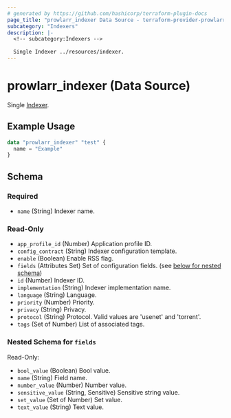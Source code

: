 ```yaml
---
# generated by https://github.com/hashicorp/terraform-plugin-docs
page_title: "prowlarr_indexer Data Source - terraform-provider-prowlarr"
subcategory: "Indexers"
description: |-
  <!-- subcategory:Indexers -->
  
  Single Indexer ../resources/indexer.
---
```


# prowlarr_indexer (Data Source)

<!-- subcategory:Indexers -->
Single [Indexer](../resources/indexer).

## Example Usage

```terraform
data "prowlarr_indexer" "test" {
  name = "Example"
}
```

<!-- schema generated by tfplugindocs -->
## Schema

### Required

- `name` (String) Indexer name.

### Read-Only

- `app_profile_id` (Number) Application profile ID.
- `config_contract` (String) Indexer configuration template.
- `enable` (Boolean) Enable RSS flag.
- `fields` (Attributes Set) Set of configuration fields. (see [below for nested schema](#nestedatt--fields))
- `id` (Number) Indexer ID.
- `implementation` (String) Indexer implementation name.
- `language` (String) Language.
- `priority` (Number) Priority.
- `privacy` (String) Privacy.
- `protocol` (String) Protocol. Valid values are 'usenet' and 'torrent'.
- `tags` (Set of Number) List of associated tags.

<a id="nestedatt--fields"></a>
### Nested Schema for `fields`

Read-Only:

- `bool_value` (Boolean) Bool value.
- `name` (String) Field name.
- `number_value` (Number) Number value.
- `sensitive_value` (String, Sensitive) Sensitive string value.
- `set_value` (Set of Number) Set value.
- `text_value` (String) Text value.


